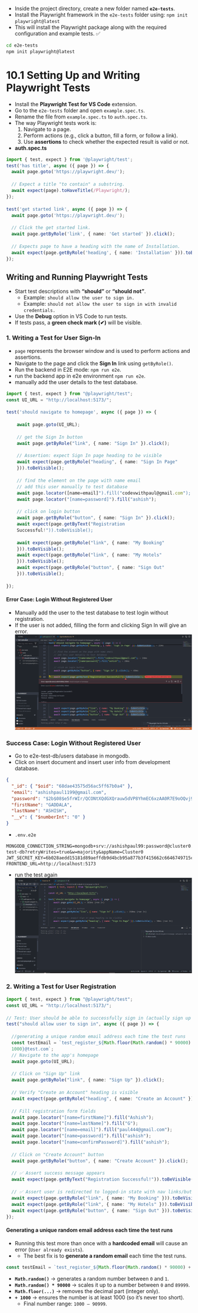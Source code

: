 - Inside the project directory, create a new folder named **`e2e-tests`**.
- Install the Playwright framework in the `e2e-tests` folder using: `npm init playwright@latest`
-  This will install the Playwright package along with the required configuration and example tests. ✅

``` bash
cd e2e-tests
npm init playwright@latest
```
# 10.1 Setting Up and Writing Playwright Tests
- Install the **Playwright Test for VS Code** extension.
- Go to the `e2e-tests` folder and open `example.spec.ts`.
- Rename the file from `example.spec.ts` to `auth.spec.ts`.
- The way Playwright tests work is:
	1. Navigate to a page.
	2. Perform actions (e.g., click a button, fill a form, or follow a link).
	3. Use **assertions** to check whether the expected result is valid or not.
- **auth.spec.ts**
```ts
import { test, expect } from '@playwright/test';
test('has title', async ({ page }) => {
  await page.goto('https://playwright.dev/');
  
  // Expect a title "to contain" a substring.
  await expect(page).toHaveTitle(/Playwright/);
});

test('get started link', async ({ page }) => {
  await page.goto('https://playwright.dev/');

  // Click the get started link.
  await page.getByRole('link', { name: 'Get started' }).click();

  // Expects page to have a heading with the name of Installation.
  await expect(page.getByRole('heading', { name: 'Installation' })).toBeVisible();
});
```
## **Writing and Running Playwright Tests**
 - Start test descriptions with **“should”** or **“should not”**.
	 - Example: `should allow the user to sign in.`
	 - Example: `should not allow the user to sign in with invalid credentials.`
- Use the **Debug** option in VS Code to run tests.
- If tests pass, a **green check mark (✔)** will be visible.
### 1. Writing a Test for User Sign-In
- `page` represents the browser window and is used to perform actions and assertions.
- Navigate to the page and click the **Sign In** link using `getByRole()`.
- Run the backend in E2E mode: `npm run e2e`.
- run the backend app in e2e environment `npm run e2e`.
- manually add the user details to the test database.

```ts
import { test, expect } from "@playwright/test";
const UI_URL = "http://localhost:5173/";

test('should navigate to homepage', async ({ page }) => {

    await page.goto(UI_URL);
    
    // get the Sign In button
    await page.getByRole("link", { name: "Sign In" }).click();

    // Assertion: expect Sign In page heading to be visible
    await expect(page.getByRole("heading", { name: "Sign In Page"
    })).toBeVisible();

    // find the element on the page with name email
    // add this user manually to test database
    await page.locator([name=email]").fill("codevwithpaul@gmail.com");
    await page.locator("[name=password]").fill("ashish");

    // click on login button
    await page.getByRole("button", { name: "Sign In" }).click();
    await expect(page.getByText("Registration
    Successful!")).toBeVisible();

	await expect(page.getByRole("link", { name: "My Booking"
	})).toBeVisible();
    await expect(page.getByRole("link", { name: "My Hotels"
    })).toBeVisible();
    await expect(page.getByRole("button", { name: "Sign Out"
    })).toBeVisible();

});
```
#### Error Case: Login Without Registered User
- Manually add the user to the test database to test login without registration.
- If the user is not added, filling the form and clicking Sign In will give an error.
![](Images/Pasted%20image%2020251002224957.png)

### Success Case: Login Without Registered User
- Go to e2e-test-db/users database in mongodb.
- Click on insert document and insert user info from development database.
```json
{
  "_id": { "$oid": "68dae43575d56ac5ff67b0a4" },
  "email": "ashishpaul1199@gmail.com",
  "password": "$2b$08$e5frWIr/QCONtXQdGXQrauw5dVP8YhmEC6xzAA0R7E9oOQvj91wI2",
  "firstName": "GADDALA",
  "lastName": "ASHISH",
  "__v": { "$numberInt": "0" }
}
```

- `.env.e2e`
```env
MONGODB_CONNECTION_STRING=mongodb+srv://ashishpaul99:password@cluster0.exm5h3r.mongodb.net/e2e-test-db?retryWrites=true&w=majority&appName=Cluster0
JWT_SECRET_KEY=6b028aedd15181d89aeffdb9d4bcb95a877b3f415662c6646749715ccfdcd1dcc3de6fdcc4612b50a1d95d90a81e11e4ccc773d940fdfdaba5af7d3b57f2a955
FRONTEND_URL=http://localhost:5173
```

- run the test again
![](Images/Pasted%20image%2020251002232421.png)
### 2. Writing a Test for User Registration

```ts
import { test, expect } from "@playwright/test";
const UI_URL = "http://localhost:5173/";

// Test: User should be able to successfully sign in (actually sign up + auto login)
test("should allow user to sign in", async ({ page }) => {

  //generating a unique random email address each time the test runs
  const testEmail = `test_register_${Math.floor(Math.random() * 90000) +
  1000}@test.com`;
  // Navigate to the app's homepage
  await page.goto(UI_URL);

  // Click on "Sign Up" link
  await page.getByRole("link", { name: "Sign Up" }).click();

  // Verify "Create an Account" heading is visible
  await expect(page.getByRole("heading", { name: "Create an Account" })).toBeVisible();

  // Fill registration form fields
  await page.locator("[name=firstName]").fill("Ashish");
  await page.locator("[name=lastName]").fill("G");
  await page.locator("[name=email]").fill("paul444@gmail.com");
  await page.locator("[name=password]").fill("ashish");
  await page.locator("[name=confirmPassword]").fill("ashish");

  // Click on "Create Account" button
  await page.getByRole("button", { name: "Create Account" }).click();

  // ✅ Assert success message appears
  await expect(page.getByText("Registration Successful!")).toBeVisible();

  // ✅ Assert user is redirected to logged-in state with nav links/buttons visible
  await expect(page.getByRole("link", { name: "My Booking" })).toBeVisible();
  await expect(page.getByRole("link", { name: "My Hotels" })).toBeVisible();
  await expect(page.getByRole("button", { name: "Sign Out" })).toBeVisible();
});
```

#### Generating a **unique random email address** each time the test runs
-  Running this test more than once with a **hardcoded email** will cause an error (`User already exists`).
- - The best fix is to **generate a random email** each time the test runs.
```ts
const testEmail = `test_register_${Math.floor(Math.random() * 90000) + 1000}@test.com`;

```
- **`Math.random()`** → generates a random number between `0` and `1`.
- **`Math.random() * 90000`** → scales it up to a number between `0` and `89999`.
- **`Math.floor(...)`** → removes the decimal part (integer only).
- **`+ 1000`** → ensures the number is at least 1000 (so it’s never too short).
    - Final number range: `1000 – 90999`.